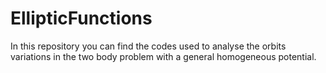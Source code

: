 # EllipticFunctions
In this repository you can find the codes used to analyse the orbits variations in the two body problem with a general homogeneous potential.
